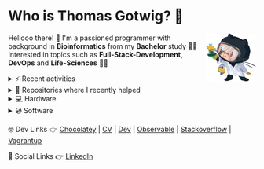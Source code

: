 # Who is Thomas Gotwig? 🤔

<img src="assets/octocat.webp" width="20%" align="right">

Hellooo there! 👋 I'm a passioned programmer with background in **Bioinformatics** from my **Bachelor** study 👨‍🎓 Interested in topics such as **Full-Stack-Development**, **DevOps** and **Life-Sciences** 🧑‍💻

<details>
  <summary>⚡️ Recent activities</summary>
  
  <!--START_SECTION:activity-->
1. 🗣 Commented on [#35](https://github.com/TGotwig/vidmerger/issues/35) in [TGotwig/vidmerger](https://github.com/TGotwig/vidmerger)
2. 🗣 Commented on [#35](https://github.com/TGotwig/vidmerger/issues/35) in [TGotwig/vidmerger](https://github.com/TGotwig/vidmerger)
3. 🗣 Commented on [#35](https://github.com/TGotwig/vidmerger/issues/35) in [TGotwig/vidmerger](https://github.com/TGotwig/vidmerger)
4. 🗣 Commented on [#35](https://github.com/TGotwig/vidmerger/issues/35) in [TGotwig/vidmerger](https://github.com/TGotwig/vidmerger)
5. 🗣 Commented on [#35](https://github.com/TGotwig/vidmerger/issues/35) in [TGotwig/vidmerger](https://github.com/TGotwig/vidmerger)
  <!--END_SECTION:activity-->
</details>

<details>
  <summary>💚 Repositories where I recently helped</summary>

  1. [cheat.sheets 👉 cheat.sh cheat sheets repository](https://github.com/chubin/cheat.sheets)
  1. [cspell-dicts 👉 Various cspell dictionaries](https://github.com/streetsidesoftware/cspell-dicts)
  1. [RustScan 👉 🤖 The Modern Port Scanner 🤖](https://github.com/RustScan/RustScan)
  1. [TMF639_ResourceInventory 👉 TM Forum Open APIs (Apache 2.0) Resource Inventory Management API](https://github.com/tmforum-apis/TMF639_ResourceInventory)
  1. [Awesome-Bioinformatics 👉 A curated list of awesome Bioinformatics libraries and software.](https://github.com/danielecook/Awesome-Bioinformatics)
  1. [awesome-rust 👉 A curated list of Rust code and resources.](https://github.com/rust-unofficial/awesome-rust)
  1. [feroxbuster 👉 A fast, simple, recursive content discovery tool written in Rust.](https://github.com/epi052/feroxbuster)
  1. [sic 👉 🦜 Accessible image processing and conversion from the terminal. Front-end for https://github.com/image-rs/image.](https://github.com/foresterre/sic)
  1. [bactopia 👉 A flexible pipeline for complete analysis of bacterial genomes](https://github.com/bactopia/bactopia)
  1. [dust 👉 A more intuitive version of du in rust](https://github.com/bootandy/dust)
  1. [project-guidelines 👉 A set of best practices for JavaScript projects](https://github.com/elsewhencode/project-guidelines)
</details>

<details>
  <summary>💻 Hardware</summary>
  
  - [💻 MacBook Air (M1, 2020)](https://support.apple.com/kb/SP825?locale=en_GB&viewlocale=en_US)
  - [📺 Alienware 27 Gaming Monitor - AW2720HFA](https://www.dell.com/ae/business/p/dell-aw2720hfa-monitor/pd)
  - [🖱️ Razer Atheris - Mercury](https://www.razer.com/gaming-mice/razer-atheris/RZ01-02170100-R3U1)
  - [⌨️ Razer BlackWidow Lite - US - Mercury](https://www.razer.com/gaming-keyboards/Razer-BlackWidow-Lite/RZ03-02640700-R3M1)
  - [🎧 Razer Kraken X - Mercury](https://www.razer.com/gaming-headsets/Razer-Kraken-X/RZ04-02890300-R3M1)
  - [🎤 Razer Seirēn X - Mercury](https://www.razer.com/streaming-microphones/Razer-Seiren-X/RZ19-02290400-R3M1)
  - [🏗️ Flexispot standing converter](https://www.amazon.de/gp/product/B073CQ3LGB/ref=ppx_yo_dt_b_asin_title_o03_s00?ie=UTF8&psc=1)
</details>

<details>
  <summary>💿 Software</summary>

  - MacOS, Windows, Zorin OS
  - Visual Studio Code, Intellij
  - GitKraken
  - CopyQ, Ksnip, OBS Studio
  - Safari, Firefox, Tor Browser
  - Obsidian, Zotero
  - Affinity Photo & Designer
</details>

🤓 Dev Links 👉 [Chocolatey](https://community.chocolatey.org/profiles/tgotwig) | [CV](https://tgotwig.github.io/markdown-cv) | [Dev](https://dev.to/tgotwig) | [Observable](https://observablehq.com/@tgotwig?tab=profile) | [Stackoverflow](https://stackoverflow.com/users/6244047/thomas-gotwig?tab=profile) | [Vagrantup](https://app.vagrantup.com/tomisia)

🍻 Social Links 👉 [LinkedIn](https://www.linkedin.com/in/tgotwig)
